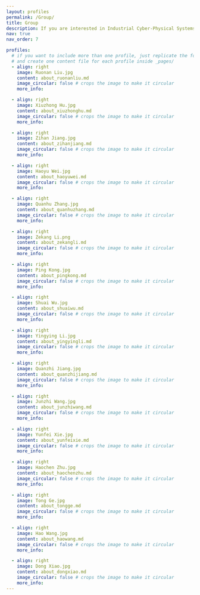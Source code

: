 ```yaml
---
layout: profiles
permalink: /Group/
title: Group
description: If you are interested in Industrial Cyber-Physical Systems and Intelligent unmanned system, welcome to join us at ruonan.liu@sjtu.edu.cn.
nav: true
nav_order: 7

profiles:
  # if you want to include more than one profile, just replicate the following block
  # and create one content file for each profile inside _pages/
  - align: right
    image: Ruonan Liu.jpg
    content: about_ruonanliu.md
    image_circular: false # crops the image to make it circular
    more_info: 

  - align: right
    image: Xiuzhong Hu.jpg
    content: about_xiuzhonghu.md
    image_circular: false # crops the image to make it circular
    more_info: 

  - align: right
    image: Zihan Jiang.jpg
    content: about_zihanjiang.md
    image_circular: false # crops the image to make it circular
    more_info:

  - align: right
    image: Haoyu Wei.jpg
    content: about_haoyuwei.md
    image_circular: false # crops the image to make it circular
    more_info:

  - align: right
    image: Quanhu Zhang.jpg
    content: about_quanhuzhang.md
    image_circular: false # crops the image to make it circular
    more_info:

  - align: right
    image: Zekang Li.png
    content: about_zekangli.md
    image_circular: false # crops the image to make it circular
    more_info: 

  - align: right
    image: Ping Kong.jpg
    content: about_pingkong.md
    image_circular: false # crops the image to make it circular
    more_info: 

  - align: right
    image: Shuai Wu.jpg
    content: about_shuaiwu.md
    image_circular: false # crops the image to make it circular
    more_info:

  - align: right
    image: Yingying Li.jpg
    content: about_yingyingli.md
    image_circular: false # crops the image to make it circular
    more_info:

  - align: right
    image: Quanzhi Jiang.jpg
    content: about_quanzhijiang.md
    image_circular: false # crops the image to make it circular
    more_info:

  - align: right
    image: Junzhi Wang.jpg
    content: about_junzhiwang.md
    image_circular: false # crops the image to make it circular
    more_info: 

  - align: right
    image: Yunfei Xie.jpg
    content: about_yunfeixie.md
    image_circular: false # crops the image to make it circular
    more_info: 

  - align: right
    image: Haochen Zhu.jpg
    content: about_haochenzhu.md
    image_circular: false # crops the image to make it circular
    more_info:

  - align: right
    image: Tong Ge.jpg
    content: about_tongge.md
    image_circular: false # crops the image to make it circular
    more_info:

  - align: right
    image: Hao Wang.jpg
    content: about_haowang.md
    image_circular: false # crops the image to make it circular
    more_info:

  - align: right
    image: Dong Xiao.jpg
    content: about_dongxiao.md
    image_circular: false # crops the image to make it circular
    more_info:
---
```

